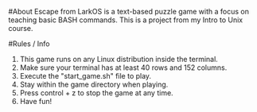 #About
Escape from LarkOS is a text-based puzzle game with a focus on teaching basic BASH commands. This is a project from my Intro to Unix course.


#Rules / Info

1. This game runs on any Linux distribution inside the terminal.
2. Make sure your terminal has at least 40 rows and 152 columns.
3. Execute the "start_game.sh" file to play.
4. Stay within the game directory when playing.
5. Press control + z to stop the game at any time.
6. Have fun!
